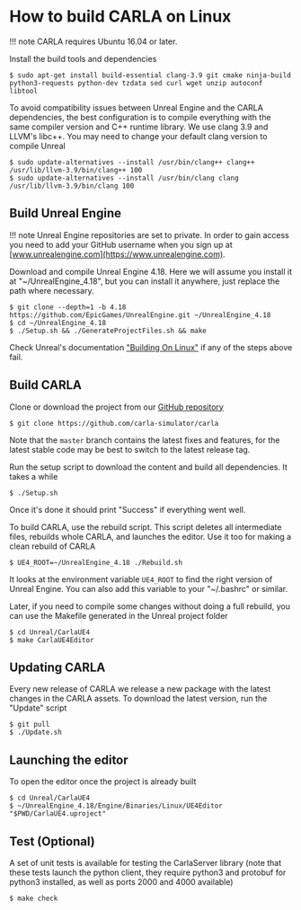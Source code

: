 <h1>How to build CARLA on Linux</h1>

!!! note
    CARLA requires Ubuntu 16.04 or later.

Install the build tools and dependencies

    $ sudo apt-get install build-essential clang-3.9 git cmake ninja-build python3-requests python-dev tzdata sed curl wget unzip autoconf libtool

To avoid compatibility issues between Unreal Engine and the CARLA dependencies,
the best configuration is to compile everything with the same compiler version
and C++ runtime library. We use clang 3.9 and LLVM's libc++. You may need to
change your default clang version to compile Unreal

    $ sudo update-alternatives --install /usr/bin/clang++ clang++ /usr/lib/llvm-3.9/bin/clang++ 100
    $ sudo update-alternatives --install /usr/bin/clang clang /usr/lib/llvm-3.9/bin/clang 100

Build Unreal Engine
-------------------

!!! note
    Unreal Engine repositories are set to private. In order to gain access you
    need to add your GitHub username when you sign up at
    [www.unrealengine.com](https://www.unrealengine.com).

Download and compile Unreal Engine 4.18. Here we will assume you install it at
"~/UnrealEngine_4.18", but you can install it anywhere, just replace the path
where necessary.

    $ git clone --depth=1 -b 4.18 https://github.com/EpicGames/UnrealEngine.git ~/UnrealEngine_4.18
    $ cd ~/UnrealEngine_4.18
    $ ./Setup.sh && ./GenerateProjectFiles.sh && make

Check Unreal's documentation
["Building On Linux"](https://wiki.unrealengine.com/Building_On_Linux) if any of
the steps above fail.

Build CARLA
-----------

Clone or download the project from our
[GitHub repository](https://github.com/carla-simulator/carla)

    $ git clone https://github.com/carla-simulator/carla

Note that the `master` branch contains the latest fixes and features, for the
latest stable code may be best to switch to the latest release tag.

Run the setup script to download the content and build all dependencies. It
takes a while

    $ ./Setup.sh

Once it's done it should print "Success" if everything went well.

To build CARLA, use the rebuild script. This script deletes all intermediate
files, rebuilds whole CARLA, and launches the editor. Use it too for making a
clean rebuild of CARLA

    $ UE4_ROOT=~/UnrealEngine_4.18 ./Rebuild.sh

It looks at the environment variable `UE4_ROOT` to find the right version of
Unreal Engine. You can also add this variable to your "~/.bashrc" or similar.

Later, if you need to compile some changes without doing a full rebuild, you can
use the Makefile generated in the Unreal project folder

    $ cd Unreal/CarlaUE4
    $ make CarlaUE4Editor

Updating CARLA
--------------

Every new release of CARLA we release a new package with the latest changes in
the CARLA assets. To download the latest version, run the "Update" script

    $ git pull
    $ ./Update.sh

Launching the editor
--------------------

To open the editor once the project is already built

    $ cd Unreal/CarlaUE4
    $ ~/UnrealEngine_4.18/Engine/Binaries/Linux/UE4Editor "$PWD/CarlaUE4.uproject"

Test (Optional)
---------------

A set of unit tests is available for testing the CarlaServer library (note that
these tests launch the python client, they require python3 and protobuf for
python3 installed, as well as ports 2000 and 4000 available)

    $ make check
